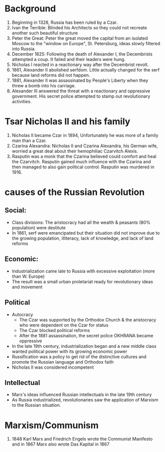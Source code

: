# Background

1. Beginning in 1328, Russia has been ruled by a Czar.
2. Ivan the Terrible: Blinded his Architects so they could not recreate another such beautiful structure
3. Peter the Great: Peter the great moved the capital from an isolated Moscow to the "window on Europe", St. Petersburg, ideas slowly filtered into Russia.
4. December 1825: Following the death of Alexander I, the Decembrists attempted a coup. It failed and their leaders were hung.
5. Nicholas I reacted in a reactionary way after the Decembrist revolt.
6. 1861, Alexander II abolished serfdom. Little actually changed for the serf because land reforms did not happen.
7. 1881, Alexander II was assassinated by People's Liberty when they threw a bomb into his carriage.
8. Alexander III answered the threat with a reactionary and oppressive government. His secret police attempted to stamp out revolutionary activities.

# Tsar Nicholas II and his family

1. Nicholas II became Czar in 1894, Unfortunately he was more of a family man than a Czar.
2. Czarina Alexandra: Nicholas II and Czarina Alexandra, his German wife, worried a great deal about their hemophiliac Czarvitch Alexis.
3. Rasputin was a monk that the Czarina believed could comfort and heal the Czarvitch. Rasputin gained much influence with the Czarina and then managed to also gain political control. Rasputin was murdered in 1916.

# causes of the Russian Revolution

## Social:

- Class divisions: The aristocracy had all the wealth & peasants (80% population) were destitute
- In 1861, serf were emancipated but their situation did not improve due to the growing population, illiteracy, lack of knowledge, and lack of land reforms
## Economic:

- Industrialization came late to Russia with excessive exploitation (more than W. Europe)
- The result was a small urban proletariat ready for revolutionary ideas and movement

## Political


- Autocracy
	- The Czar was supported by the Orthodox Church & the aristocracy who were dependent on the Czar for status
	- The Czar blocked political reforms
	- After the 1881 assassination, the secret police OKHRANA became oppressive
- In the late 19th century, industrialization began and a new middle class wanted political power with its growing economic power
- Russification was a policy to get rid of the distinctive cultures and promote the Russian language and Orthodox faith
- Nicholas II was considered incompetent

## Intellectual

- Marx's ideas influenced Russian intellectuals in the late 19th century
- As Russia industrialized, revolutionaries saw the application of Marxism to the Russian situation.

# Marxism/Communism

1. 1848 Karl Marx and Friedrich Engels wrote the Communist Manifesto and in 1867 Marx also wrote Das Kapital in 1867
